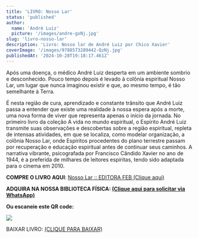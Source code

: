 ```yaml
---
title: 'LIVRO: Nosso Lar'
status: 'published'
author:
  name: 'André Luiz'
  picture: '/images/andre-gxNj.jpg'
slug: 'livro-nosso-lar'
description: 'Livro: Nosso lar de André Luiz por Chico Xavier'
coverImage: '/images/9788573289442-QzNj.jpg'
publishedAt: '2024-10-28T19:18:17.461Z'
---
```


Após uma doença, o médico André Luiz desperta em um ambiente sombrio e desconhecido. Pouco tempo depois é levado à colônia espiritual Nosso Lar, um lugar que nunca imaginou existir e que, ao mesmo tempo, é tão semelhante à Terra.

É nesta região de cura, aprendizado e constante trânsito que André Luiz passa a entender que existe uma realidade à nossa espera após a morte, uma nova forma de viver que representa apenas o início da jornada. No primeiro livro da coleção A vida no mundo espiritual, o Espírito André Luiz transmite suas observações e descobertas sobre a região espiritual, repleta de intensas atividades, em que se localiza, como modelar organização, a colônia Nosso Lar, onde Espíritos procedentes do plano terrestre passam por recuperação e educação espiritual antes de continuar seus caminhos. A narrativa vibrante, psicografada por Francisco Cândido Xavier no ano de 1944, é a preferida de milhares de leitores espíritas, tendo sido adaptada para o cinema em 2010.

**COMPRE O LIVRO AQUI**: [Nosso Lar :: EDITORA FEB (Clique aqui)](https://www.febeditora.com.br/nosso-lar)

**ADQUIRA NA NOSSA BIBLIOTECA FÍSICA: [(Clique aqui para solicitar via WhatsApp)](https://wa.link/4v0tbn)**

**Ou escaneie este QR code:**

![](/images/wa.link_4v0tbn-c0MD.png)

BAIXAR LIVRO: [(CLIQUE PARA BAIXAR)](https://www.oconsolador.com.br/linkfixo/bibliotecavirtual/chicoxavier/nossolar.pdf)